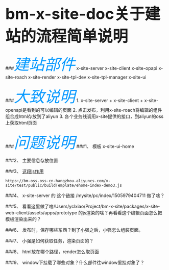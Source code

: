# **<font size=12>bm-x-site-doc关于建站的流程简单说明</font>**

###*<font color=#0099ff size=14 face="黑体">建站部件</font>*
	x-site-server
	x-site-client
	x-site-opapi
	x-site-roach
	x-site-render
	x-site-tpl-dev
	x-site-tpl-manager
	x-site-ui


###*<font color=#0099ff size=14 face="黑体">大致说明</font>*
	1. x-site-server + x-site-client + x-site-openapi是看到的可以编辑的页面
	2. 点击发布，利用x-site-roach将编辑的组件组合成html存放到了aliyun
	3. 各个业务线调用x-site提供的接口，到aliyun的oss上获取html页面


###*<font color=#0099ff size=14 face="黑体">问题说明</font>*
###1、 模板 x-site-ui-home

###2、  主要信息存放位置

###3、 [这段js作用](https://bm-oss.oss-cn-hangzhou.aliyuncs.com/x-site/test/public/buildTemplate/ehome-index-demo3.js)

	https://bm-oss.oss-cn-hangzhou.aliyuncs.com/x-site/test/public/buildTemplate/ehome-index-demo3.js
	
###4、 x-site-server  的 这个链接  /mysite/pc/index/1505979404711  做了啥？

###5、 看看这里做了啥/Users/yclxiao/Project/bm-x-site/packages/x-site-web-client/assets/apps/prototype  的js渲染的啥？再看看这个编辑页面怎么把模板渲染出来的？

###6、 发布时，保存哪些东西？到了小强之后，小强怎么组装页面。

###7、 小强是如何获取任务，渲染页面的？

###8、 html放在哪个路径，render怎么取页面

###9、 window下挂载了哪些对象？什么部件往window里挂对象了？






